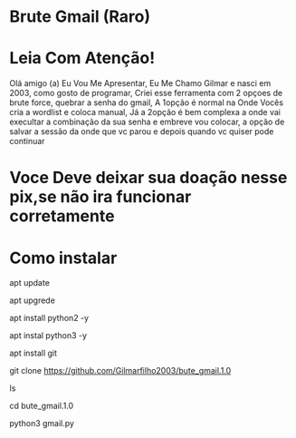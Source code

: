 # Brute Gmail (Raro) 

# Leia Com Atenção!

Olá amigo (a) 
   Eu Vou Me Apresentar, Eu Me Chamo Gilmar e nasci em 2003, como gosto de programar, 
 Criei esse ferramenta com 2 opçoes de brute force, quebrar a senha do gmail, A 1opção é normal na 
Onde Vocês cria a wordlist e coloca manual, Já a 2opção é bem complexa a onde vai execultar a combinação da sua 
senha
 e embreve vou colocar, a opção de salvar a sessão da onde que vc parou e depois quando vc quiser pode continuar 


# Voce Deve deixar sua doação nesse pix,se não ira funcionar corretamente 

# Como instalar 

apt update 


apt upgrede 


apt install python2 -y 


apt instal python3 -y 


apt install git 


git clone https://github.com/Gilmarfilho2003/bute_gmail.1.0


ls 


cd bute_gmail.1.0
 

python3 gmail.py
 
 
